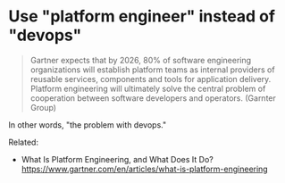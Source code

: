 # Use "platform engineer" instead of "devops"

> Gartner expects that by 2026, 80% of software engineering organizations will establish platform teams as internal providers of reusable services, components and tools for application delivery. Platform engineering will ultimately solve the central problem of cooperation between software developers and operators. (Garnter Group)

In other words, "the problem with devops."

Related:

* What Is Platform Engineering, and What Does It Do?  
  <https://www.gartner.com/en/articles/what-is-platform-engineering>
